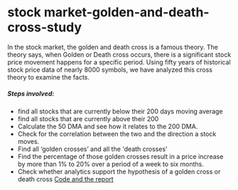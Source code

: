 # stock market-golden-and-death-cross-study
In the stock market, the golden and death cross is a famous theory. The theory says, when Golden or Death cross occurs, there is a significant stock price movement happens for a specific period. Using fifty years of historical stock price data of nearly 8000 symbols, we have analyzed this cross theory to examine the facts.

##### Steps involved:
- find all stocks that are currently below their 200 days moving average
 - find all stocks that are currently above their 200
- Calculate the 50 DMA and see how it relates to the 200 DMA. 
- Check for the correlation between the two and the direction a stock moves.
- Find all ‘golden crosses’ and all the 'death crosses'
- Find the percentage of those golden crosses result in a price increase by more than 1% to 20% over a period of a week to six months.
- Check whether analytics support the hypothesis of a golden cross or death cross
[Code and the report](https://drive.google.com/open?id=12u-F37Fgk3yOzSYo6dqzyf2sc8MjekUK)

